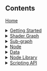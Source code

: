 ## Contents

<a href="https://github.com/Unity-Technologies/ShaderGraph/wiki/Home">Home</a><br>

[//]: # (GETTING STARTED)

<details><summary><a href="https://github.com/Unity-Technologies/ShaderGraph/wiki/Getting-Started">Getting Started</a>
</summary>
<a href="https://github.com/Unity-Technologies/ShaderGraph/wiki/Custom-Nodes-With-CodeFunctionNode">Custom Nodes with CodeFunctionNode</a><br>
</details>

[//]: # (SHADER GRAPH)

<details><summary><a href="https://github.com/Unity-Technologies/ShaderGraph/wiki/Shader-Graph">Shader Graph</a>
</summary>
<a href="https://github.com/Unity-Technologies/ShaderGraph/wiki/Shader-Graph-Window">Shader Graph Window</a><br>
<a href="https://github.com/Unity-Technologies/ShaderGraph/wiki/Blackboard">Blackboard</a><br>
<a href="https://github.com/Unity-Technologies/ShaderGraph/wiki/Master-Preview">Master Preview</a><br>
<a href="https://github.com/Unity-Technologies/ShaderGraph/wiki/Create-Node-Menu">Create Node Menu</a><br>
<a href="https://github.com/Unity-Technologies/ShaderGraph/wiki/Shader-Graph-Asset">Shader Graph Asset</a><br>
</details>

[//]: # (SUB-GRAPH)

<details><summary><a href="https://github.com/Unity-Technologies/ShaderGraph/wiki/Sub-graph">Sub-graph</a>
</summary>
<a href="https://github.com/Unity-Technologies/ShaderGraph/wiki/Sub-graph-Asset">Sub-graph Asset</a><br>
</details>

[//]: # (NODE)

<details><summary><a href="https://github.com/Unity-Technologies/ShaderGraph/wiki/Node">Node</a>
</summary>
<a href="https://github.com/Unity-Technologies/ShaderGraph/wiki/Port">Port</a><br>
<a href="https://github.com/Unity-Technologies/ShaderGraph/wiki/Edge">Edge</a><br>
<a href="https://github.com/Unity-Technologies/ShaderGraph/wiki/Master-Node">Master Node</a><br>
</details>

[//]: # (DATA)

<details><summary><a href="https://github.com/Unity-Technologies/ShaderGraph/wiki/Data">Data</a>
</summary>
<a href="https://github.com/Unity-Technologies/ShaderGraph/wiki/Property-Types">Property Types</a><br>
<a href="https://github.com/Unity-Technologies/ShaderGraph/wiki/Data-Types">Data Types</a><br>
<a href="https://github.com/Unity-Technologies/ShaderGraph/wiki/Port-Bindings">Port Bindings</a><br>
</details>

[//]: # (NODE LIBRARY)

<details><summary><a href="https://github.com/Unity-Technologies/ShaderGraph/wiki/Node-Library">Node Library</a>
</summary>

<details><summary><a href="https://github.com/Unity-Technologies/ShaderGraph/wiki/Artistic-Nodes">Artistic</a></summary>
<details><summary>Adjustment</summary>
<a href="https://github.com/Unity-Technologies/ShaderGraph/wiki/Channel-Mixer-Node">Channel Mixer</a><br>
<a href="https://github.com/Unity-Technologies/ShaderGraph/wiki/Contrast-Node">Contrast</a><br>
<a href="https://github.com/Unity-Technologies/ShaderGraph/wiki/Hue-Node">Hue</a><br>
<a href="https://github.com/Unity-Technologies/ShaderGraph/wiki/Invert-Colors-Node">Invert Colors</a><br>
<a href="https://github.com/Unity-Technologies/ShaderGraph/wiki/Replace-Color-Node">Replace Color</a><br>
<a href="https://github.com/Unity-Technologies/ShaderGraph/wiki/Saturation-Node">Saturation</a><br>
<a href="https://github.com/Unity-Technologies/ShaderGraph/wiki/White-Balance-Node">White Balance</a><br>
</details>
<details><summary>Blend</summary>
<a href="https://github.com/Unity-Technologies/ShaderGraph/wiki/Blend-Node">Blend</a><br>
</details>
<details><summary>Filter</summary>
<a href="https://github.com/Unity-Technologies/ShaderGraph/wiki/Dither-Node">Dither</a><br>
</details>
<details><summary>Mask</summary>
<a href="https://github.com/Unity-Technologies/ShaderGraph/wiki/Channel-Mask-Node">Channel Mask</a><br>
<a href="https://github.com/Unity-Technologies/ShaderGraph/wiki/Color-Mask-Node">Color Mask</a><br>
</details>
<details><summary>Normal</summary>
<a href="https://github.com/Unity-Technologies/ShaderGraph/wiki/Normal-Blend-Node">Normal Blend</a><br>
<a href="https://github.com/Unity-Technologies/ShaderGraph/wiki/Normal-Create-Node">Normal Create</a><br>
<a href="https://github.com/Unity-Technologies/ShaderGraph/wiki/Normal-Strength-Node">Normal Strength</a><br>
<a href="https://github.com/Unity-Technologies/ShaderGraph/wiki/Normal-Unpack-Node">Normal Unpack</a><br>
</details>
<details><summary>Utility</summary>
<a href="https://github.com/Unity-Technologies/ShaderGraph/wiki/Colorspace-Conversion-Node">Colorspace Conversion</a><br>
</details>
</details>

<details><summary><a href="https://github.com/Unity-Technologies/ShaderGraph/wiki/Channel-Nodes">Channel</a></summary>
<a href="https://github.com/Unity-Technologies/ShaderGraph/wiki/Combine-Node">Combine</a><br>
<a href="https://github.com/Unity-Technologies/ShaderGraph/wiki/Flip-Node">Flip</a><br>
<a href="https://github.com/Unity-Technologies/ShaderGraph/wiki/Split-Node">Split</a><br>
<a href="https://github.com/Unity-Technologies/ShaderGraph/wiki/Swizzle-Node">Swizzle</a><br>
</details>

<details><summary><a href="https://github.com/Unity-Technologies/ShaderGraph/wiki/Input-Nodes">Input</a></summary>
<details><summary>Basic</summary>
<a href="https://github.com/Unity-Technologies/ShaderGraph/wiki/Boolean-Node">Boolean</a><br>
<a href="https://github.com/Unity-Technologies/ShaderGraph/wiki/Color-Node">Color</a><br>
<a href="https://github.com/Unity-Technologies/ShaderGraph/wiki/Constant-Node">Constant</a><br>
<a href="https://github.com/Unity-Technologies/ShaderGraph/wiki/Integer-Node">Integer</a><br>
<a href="https://github.com/Unity-Technologies/ShaderGraph/wiki/Slider-Node">Slider</a><br>
<a href="https://github.com/Unity-Technologies/ShaderGraph/wiki/Time-Node">Time</a><br>
<a href="https://github.com/Unity-Technologies/ShaderGraph/wiki/Vector-1-Node">Vector 1</a><br>
<a href="https://github.com/Unity-Technologies/ShaderGraph/wiki/Vector-2-Node">Vector 2</a><br>
<a href="https://github.com/Unity-Technologies/ShaderGraph/wiki/Vector-3-Node">Vector 3</a><br>
<a href="https://github.com/Unity-Technologies/ShaderGraph/wiki/Vector-4-Node">Vector 4</a><br>
</details>
<details><summary>Geometry</summary>
<a href="https://github.com/Unity-Technologies/ShaderGraph/wiki/Bitangent-Vector-Node">Bitangent Vector</a><br>
<a href="https://github.com/Unity-Technologies/ShaderGraph/wiki/Normal-Vector-Node">Normal Vector</a><br>
<a href="https://github.com/Unity-Technologies/ShaderGraph/wiki/Position-Node">Position</a><br>
<a href="https://github.com/Unity-Technologies/ShaderGraph/wiki/Screen-Position-Node">Screen Position</a><br>
<a href="https://github.com/Unity-Technologies/ShaderGraph/wiki/Tangent-Vector-Node">Tangent Vector</a><br>
<a href="https://github.com/Unity-Technologies/ShaderGraph/wiki/UV-Node">UV</a><br>
<a href="https://github.com/Unity-Technologies/ShaderGraph/wiki/Vertex-Color-Node">Vertex Color</a><br>
<a href="https://github.com/Unity-Technologies/ShaderGraph/wiki/View-Direction-Node">View Direction</a><br>
</details>
<details><summary>Matrix</summary>
<a href="https://github.com/Unity-Technologies/ShaderGraph/wiki/Matrix-2x2-Node">Matrix 2x2</a><br>
<a href="https://github.com/Unity-Technologies/ShaderGraph/wiki/Matrix-3x3-Node">Matrix 3x3</a><br>
<a href="https://github.com/Unity-Technologies/ShaderGraph/wiki/Matrix-4x4-Node">Matrix 4x4</a><br>
<a href="https://github.com/Unity-Technologies/ShaderGraph/wiki/Transformation-Matrix-Node">Transformation Matrix</a><br>
</details>
<details><summary>PBR</summary>
<a href="https://github.com/Unity-Technologies/ShaderGraph/wiki/Dielectric-Specular-Node">Dielectric Specular</a><br>
<a href="https://github.com/Unity-Technologies/ShaderGraph/wiki/Metal-Reflectance-Node">Metal Reflectance</a><br>
</details>
<details><summary>Scene</summary>
<a href="https://github.com/Unity-Technologies/ShaderGraph/wiki/Ambient-Node">Ambient</a><br>
<a href="https://github.com/Unity-Technologies/ShaderGraph/wiki/Camera-Node">Camera</a><br>
<a href="https://github.com/Unity-Technologies/ShaderGraph/wiki/Fog-Node">Fog</a><br>
<a href="https://github.com/Unity-Technologies/ShaderGraph/wiki/Light-Probe-Node">Light Probe</a><br>
<a href="https://github.com/Unity-Technologies/ShaderGraph/wiki/Object-Node">Object</a><br>
<a href="https://github.com/Unity-Technologies/ShaderGraph/wiki/Reflection-Probe-Node">Reflection Probe</a><br>
<a href="https://github.com/Unity-Technologies/ShaderGraph/wiki/Screen-Node">Screen</a><br>
</details>
<details><summary>Texture</summary>
<a href="https://github.com/Unity-Technologies/ShaderGraph/wiki/Cubemap-Asset-Node">Cubemap Asset</a><br>
<a href="https://github.com/Unity-Technologies/ShaderGraph/wiki/Sample-Cubemap-Node">Sample Cubemap</a><br>
<a href="https://github.com/Unity-Technologies/ShaderGraph/wiki/Sample-Texture-2D-Node">Sample Texture 2D</a><br>
<a href="https://github.com/Unity-Technologies/ShaderGraph/wiki/Sampler-State-Node">Sampler State</a><br>
<a href="https://github.com/Unity-Technologies/ShaderGraph/wiki/Texture-2D-Asset-Node">Texture 2D Asset</a><br>
</details>
</details>

<details><summary><a href="https://github.com/Unity-Technologies/ShaderGraph/wiki/Master-Nodes">Master</a></summary>
<a href="https://github.com/Unity-Technologies/ShaderGraph/wiki/PBR-Master-Node">PBR</a><br>
<a href="https://github.com/Unity-Technologies/ShaderGraph/wiki/Unlit-Master-Node">Unlit</a><br>
</details>

<details><summary><a href="https://github.com/Unity-Technologies/ShaderGraph/wiki/Math-Nodes">Math</a></summary>
<details><summary>Basic</summary>
<a href="https://github.com/Unity-Technologies/ShaderGraph/wiki/Add-Node">Add</a><br>
<a href="https://github.com/Unity-Technologies/ShaderGraph/wiki/Divide-Node">Divide</a><br>
<a href="https://github.com/Unity-Technologies/ShaderGraph/wiki/Multiply-Node">Multiply</a><br>
<a href="https://github.com/Unity-Technologies/ShaderGraph/wiki/Power-Node">Power</a><br>
<a href="https://github.com/Unity-Technologies/ShaderGraph/wiki/Square-Root-Node">Square Root</a><br>
<a href="https://github.com/Unity-Technologies/ShaderGraph/wiki/Subtract-Node">Subtract</a><br>
</details>
<details><summary>Advanced</summary>
<a href="https://github.com/Unity-Technologies/ShaderGraph/wiki/Absolute-Node">Absolute</a><br>
<a href="https://github.com/Unity-Technologies/ShaderGraph/wiki/Exponential-Node">Exponential</a><br>
<a href="https://github.com/Unity-Technologies/ShaderGraph/wiki/Length-Node">Length</a><br>
<a href="https://github.com/Unity-Technologies/ShaderGraph/wiki/Log-Node">Log</a><br>
<a href="https://github.com/Unity-Technologies/ShaderGraph/wiki/Modulo-Node">Modulo</a><br>
<a href="https://github.com/Unity-Technologies/ShaderGraph/wiki/Negate-Node">Negate</a><br>
<a href="https://github.com/Unity-Technologies/ShaderGraph/wiki/Normalize-Node">Normalize</a><br>
<a href="https://github.com/Unity-Technologies/ShaderGraph/wiki/Posterize-Node">Posterize</a><br>
<a href="https://github.com/Unity-Technologies/ShaderGraph/wiki/Reciprocal-Node">Reciprocal</a><br>
<a href="https://github.com/Unity-Technologies/ShaderGraph/wiki/Reciprocal-Square-Root-Node">Reciprocal Square Root</a><br>
</details>
<details><summary>Derivative</summary>
<a href="https://github.com/Unity-Technologies/ShaderGraph/wiki/DDX-Node">DDX</a><br>
<a href="https://github.com/Unity-Technologies/ShaderGraph/wiki/DDXY-Node">DDXY</a><br>
<a href="https://github.com/Unity-Technologies/ShaderGraph/wiki/DDY-Node">DDY</a><br>
</details>
<details><summary>Interpolation</summary>
<a href="https://github.com/Unity-Technologies/ShaderGraph/wiki/Inverse-Lerp-Node">Inverse Lerp</a><br>
<a href="https://github.com/Unity-Technologies/ShaderGraph/wiki/Lerp-Node">Lerp</a><br>
<a href="https://github.com/Unity-Technologies/ShaderGraph/wiki/Smoothstep-Node">Smoothstep</a><br>
</details>
<details><summary>Matrix</summary>
<a href="https://github.com/Unity-Technologies/ShaderGraph/wiki/Matrix-Construction-Node">Matrix Construction</a><br>
<a href="https://github.com/Unity-Technologies/ShaderGraph/wiki/Matrix-Determinant-Node">Matrix Determinant</a><br>
<a href="https://github.com/Unity-Technologies/ShaderGraph/wiki/Matrix-Split-Node">Matrix Split</a><br>
<a href="https://github.com/Unity-Technologies/ShaderGraph/wiki/Matrix-Transpose-Node">Matrix Transpose</a><br>
</details>
<details><summary>Range</summary>
<a href="https://github.com/Unity-Technologies/ShaderGraph/wiki/Clamp-Node">Clamp</a><br>
<a href="https://github.com/Unity-Technologies/ShaderGraph/wiki/Fraction-Node">Fraction</a><br>
<a href="https://github.com/Unity-Technologies/ShaderGraph/wiki/Maximum-Node">Maximum</a><br>
<a href="https://github.com/Unity-Technologies/ShaderGraph/wiki/Minimum-Node">Minimum</a><br>
<a href="https://github.com/Unity-Technologies/ShaderGraph/wiki/One-Minus-Node">One Minus</a><br>
<a href="https://github.com/Unity-Technologies/ShaderGraph/wiki/Random-Range-Node">Random Range</a><br>
<a href="https://github.com/Unity-Technologies/ShaderGraph/wiki/Remap-Node">Remap</a><br>
<a href="https://github.com/Unity-Technologies/ShaderGraph/wiki/Saturate-Node">Saturate</a><br>
</details>
<details><summary>Round</summary>
<a href="https://github.com/Unity-Technologies/ShaderGraph/wiki/Ceiling-Node">Ceiling</a><br>
<a href="https://github.com/Unity-Technologies/ShaderGraph/wiki/Floor-Node">Floor</a><br>
<a href="https://github.com/Unity-Technologies/ShaderGraph/wiki/Round-Node">Round</a><br>
<a href="https://github.com/Unity-Technologies/ShaderGraph/wiki/Sign-Node">Sign</a><br>
<a href="https://github.com/Unity-Technologies/ShaderGraph/wiki/Step-Node">Step</a><br>
<a href="https://github.com/Unity-Technologies/ShaderGraph/wiki/Truncate-Node">Truncate</a><br>
</details>
<details><summary>Trigonometry</summary>
<a href="https://github.com/Unity-Technologies/ShaderGraph/wiki/Arccosine-Node">Arccosine</a><br>
<a href="https://github.com/Unity-Technologies/ShaderGraph/wiki/Arcsine-Node">Arcsine</a><br>
<a href="https://github.com/Unity-Technologies/ShaderGraph/wiki/Arctangent-Node">Arctangent</a><br>
<a href="https://github.com/Unity-Technologies/ShaderGraph/wiki/Arctangent2-Node">Arctangent2</a><br>
<a href="https://github.com/Unity-Technologies/ShaderGraph/wiki/Cosine-Node">Cosine</a><br>
<a href="https://github.com/Unity-Technologies/ShaderGraph/wiki/Degrees-To-Radians-Node">Degrees To Radians</a><br>
<a href="https://github.com/Unity-Technologies/ShaderGraph/wiki/Hyperbolic-Cosine-Node">Hyperbolic Cosine</a><br>
<a href="https://github.com/Unity-Technologies/ShaderGraph/wiki/Hyperbolic-Sine-Node">Hyperbolic Sine</a><br>
<a href="https://github.com/Unity-Technologies/ShaderGraph/wiki/Hyperbolic-Tangent-Node">Hyperbolic Tangent</a><br>
<a href="https://github.com/Unity-Technologies/ShaderGraph/wiki/Radians-To-Degrees-Node">Radians To Degrees</a><br>
<a href="https://github.com/Unity-Technologies/ShaderGraph/wiki/Sine-Node">Sine</a><br>
<a href="https://github.com/Unity-Technologies/ShaderGraph/wiki/Tangent-Node">Tangent</a><br>
</details>
<details><summary>Vector</summary>
<a href="https://github.com/Unity-Technologies/ShaderGraph/wiki/Cross-Product-Node">Cross Product</a><br>
<a href="https://github.com/Unity-Technologies/ShaderGraph/wiki/Distance-Node">Distance</a><br>
<a href="https://github.com/Unity-Technologies/ShaderGraph/wiki/Dot-Product-Node">Dot Product</a><br>
<a href="https://github.com/Unity-Technologies/ShaderGraph/wiki/Fresnel-Effect-Node">Fresnel Effect</a><br>
<a href="https://github.com/Unity-Technologies/ShaderGraph/wiki/Projection-Node">Projection</a><br>
<a href="https://github.com/Unity-Technologies/ShaderGraph/wiki/Rejection-Node">Rejection</a><br>
<a href="https://github.com/Unity-Technologies/ShaderGraph/wiki/Transform-Node">Transform</a><br>
</details>
</details>

<details><summary><a href="https://github.com/Unity-Technologies/ShaderGraph/wiki/Procedural-Nodes">Procedural</a></summary>
<a href="https://github.com/Unity-Technologies/ShaderGraph/wiki/Checkerboard-Node">Checkerboard</a><br>
<details><summary>Noise</summary>
<a href="https://github.com/Unity-Technologies/ShaderGraph/wiki/Gradient-Noise-Node">Gradient Noise</a><br>
<a href="https://github.com/Unity-Technologies/ShaderGraph/wiki/Simple-Noise-Node">Simple Noise</a><br>
<a href="https://github.com/Unity-Technologies/ShaderGraph/wiki/Voronoi-Node">Voronoi</a><br>
</details>
<details><summary>Shape</summary>
<a href="https://github.com/Unity-Technologies/ShaderGraph/wiki/Ellipse-Node">Ellipse</a><br>
<a href="https://github.com/Unity-Technologies/ShaderGraph/wiki/Polygon-Node">Polygon</a><br>
<a href="https://github.com/Unity-Technologies/ShaderGraph/wiki/Rectangle-Node">Rectangle</a><br>
<a href="https://github.com/Unity-Technologies/ShaderGraph/wiki/Rounded-Rectangle-Node">Rounded Rectangle</a><br>
</details>
</details>

<details><summary><a href="https://github.com/Unity-Technologies/ShaderGraph/wiki/Utility-Nodes">Utility</a></summary>
<a href="https://github.com/Unity-Technologies/ShaderGraph/wiki/Preview-Node">Preview</a><br>
<a href="https://github.com/Unity-Technologies/ShaderGraph/wiki/Sub-graph-Node">Sub-graph</a><br>
<details><summary>Logic</summary>
<a href="https://github.com/Unity-Technologies/ShaderGraph/wiki/All-Node">All</a><br>
<a href="https://github.com/Unity-Technologies/ShaderGraph/wiki/And-Node">And</a><br>
<a href="https://github.com/Unity-Technologies/ShaderGraph/wiki/Any-Node">Any</a><br>
<a href="https://github.com/Unity-Technologies/ShaderGraph/wiki/Branch-Node">Branch</a><br>
<a href="https://github.com/Unity-Technologies/ShaderGraph/wiki/Comparison-Node">Comparison</a><br>
<a href="https://github.com/Unity-Technologies/ShaderGraph/wiki/Is-Infinite-Node">Is Infinite</a><br>
<a href="https://github.com/Unity-Technologies/ShaderGraph/wiki/Is-NaN-Node">Is NaN</a><br>
<a href="https://github.com/Unity-Technologies/ShaderGraph/wiki/Nand-Node">Nand</a><br>
<a href="https://github.com/Unity-Technologies/ShaderGraph/wiki/Not-Node">Not</a><br>
<a href="https://github.com/Unity-Technologies/ShaderGraph/wiki/Or-Node">Or</a><br>
</details>
</details>

<details><summary><a href="https://github.com/Unity-Technologies/ShaderGraph/wiki/UV-Nodes">UV</a></summary>
<a href="https://github.com/Unity-Technologies/ShaderGraph/wiki/Flipbook-Node">Flipbook</a><br>
<a href="https://github.com/Unity-Technologies/ShaderGraph/wiki/Polar-Coordinates-Node">Polar Coordinates</a><br>
<a href="https://github.com/Unity-Technologies/ShaderGraph/wiki/Radial-Shear-Node">Radial Shear</a><br>
<a href="https://github.com/Unity-Technologies/ShaderGraph/wiki/Rotate-Node">Rotate</a><br>
<a href="https://github.com/Unity-Technologies/ShaderGraph/wiki/Spherize-Node">Spherize</a><br>
<a href="https://github.com/Unity-Technologies/ShaderGraph/wiki/Tiling-And-Offset-Node">Tiling And Offset</a><br>
<a href="https://github.com/Unity-Technologies/ShaderGraph/wiki/Triplanar-Node">Triplanar</a><br>
<a href="https://github.com/Unity-Technologies/ShaderGraph/wiki/Twirl-Node">Twirl</a><br>
</details>

</details>

[//]: # (SCRIPTING API)

<details><summary><a href="https://github.com/Unity-Technologies/ShaderGraph/wiki/Scripting-API">Scripting API</a>
</summary>
<details><summary><a href="https://github.com/Unity-Technologies/ShaderGraph/wiki/CodeFunctionNode">CodeFunctionNode</a>
</summary>
<a href="https://github.com/Unity-Technologies/ShaderGraph/wiki/CodeFunctionNode-Port-Types">Port Types</a><br>
<a href="https://github.com/Unity-Technologies/ShaderGraph/wiki/SlotAttribute">SlotAttribute</a><br>
<a href="https://github.com/Unity-Technologies/ShaderGraph/wiki/Binding">Binding</a><br>
<a href="https://github.com/Unity-Technologies/ShaderGraph/wiki/GetFunctionToConvert">GetFunctionToConvert</a><br>
</details>
</details>